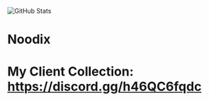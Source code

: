 ![GitHub Stats](https://github-readme-stats.vercel.app/api?username=Noodix&theme=radical)


# Noodix
# My Client Collection: https://discord.gg/h46QC6fqdc
